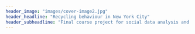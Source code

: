```yaml
---
header_image: "images/cover-image2.jpg"
header_headline: "Recycling behaviour in New York City"
header_subheadline: "Final course project for social data analysis and visualization"
---
```

